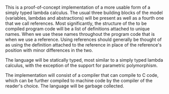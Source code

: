 This is a proof-of-concept implementation of a more usable form of a simply typed lambda calculus. The usual three building blocks of the model (variables, lambdas and abstractions) will be present as well as a fourth one that we call references. Most significantly, the structure of the to be compiled program code will be a list of definitions attached to unique names. When we use these names throughout the program code that is when we use a reference. Using references should generally be thought of as using the definition attached to the reference in place of the reference's position with minor differences in the two.

The language will be statically typed, most similar to a simply typed lambda calculus, with the exception of the support for parametric polymorphism.

The implementation will consist of a compiler that can compile to C code, which can be further compiled to machine code by the compiler of the reader's choice. The language will be garbage collected.